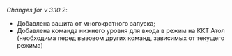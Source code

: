 _Changes for v 3.10.2_:
- Добавлена защита от многократного запуска;
- Добавлена команда нижнего уровня для входа в режим на ККТ Атол (необходима перед вызовом других команд, зависимых от текущего режима)
